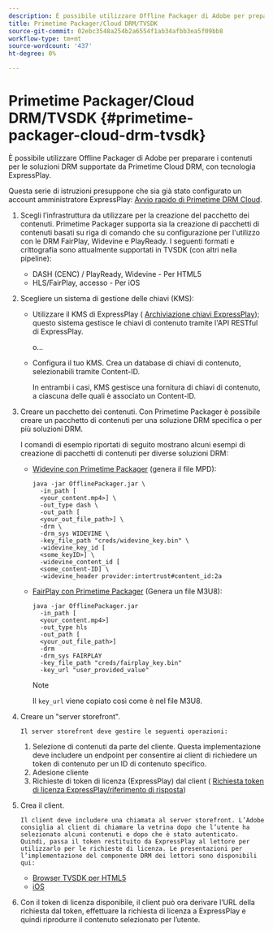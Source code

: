 ```yaml
---
description: È possibile utilizzare Offline Packager di Adobe per preparare i contenuti per le soluzioni DRM supportate da Primetime Cloud DRM, con tecnologia ExpressPlay.
title: Primetime Packager/Cloud DRM/TVSDK
source-git-commit: 02ebc3548a254b2a6554f1ab34afbb3ea5f09bb8
workflow-type: tm+mt
source-wordcount: '437'
ht-degree: 0%

---
```


# Primetime Packager/Cloud DRM/TVSDK {#primetime-packager-cloud-drm-tvsdk}

È possibile utilizzare Offline Packager di Adobe per preparare i contenuti per le soluzioni DRM supportate da Primetime Cloud DRM, con tecnologia ExpressPlay.

Questa serie di istruzioni presuppone che sia già stato configurato un account amministratore ExpressPlay: [Avvio rapido di Primetime DRM Cloud](../../../multi-drm-workflows/quick-start/quick-overview.md).
1. Scegli l’infrastruttura da utilizzare per la creazione del pacchetto dei contenuti. Primetime Packager supporta sia la creazione di pacchetti di contenuti basati su riga di comando che su configurazione per l&#39;utilizzo con le DRM FairPlay, Widevine e PlayReady. I seguenti formati e crittografia sono attualmente supportati in TVSDK (con altri nella pipeline):

   * DASH (CENC) / PlayReady, Widevine - Per HTML5
   * HLS/FairPlay, accesso - Per iOS

1. Scegliere un sistema di gestione delle chiavi (KMS):

   * Utilizzare il KMS di ExpressPlay ( [Archiviazione chiavi ExpressPlay](https://www.expressplay.com/developer/key-storage/)); questo sistema gestisce le chiavi di contenuto tramite l&#39;API RESTful di ExpressPlay.

     o...

   * Configura il tuo KMS. Crea un database di chiavi di contenuto, selezionabili tramite Content-ID.

     In entrambi i casi, KMS gestisce una fornitura di chiavi di contenuto, a ciascuna delle quali è associato un Content-ID.

1. Creare un pacchetto dei contenuti. Con Primetime Packager è possibile creare un pacchetto di contenuti per una soluzione DRM specifica o per più soluzioni DRM.

   I comandi di esempio riportati di seguito mostrano alcuni esempi di creazione di pacchetti di contenuti per diverse soluzioni DRM:

   * [Widevine con Primetime Packager](https://helpx.adobe.com/content/dam/help/en/primetime/guides/offline_packager_getting_started.pdf#page=19) (genera il file MPD):

     ```
     java -jar OfflinePackager.jar \ 
       -in_path [ 
       <your_content.mp4>] \ 
       -out_type dash \ 
       -out_path [ 
       <your_out_file_path>] \ 
       -drm \ 
       -drm_sys WIDEVINE \ 
       -key_file_path "creds/widevine_key.bin" \ 
       -widevine_key_id [ 
       <some_keyID>] \ 
       -widevine_content_id [ 
       <some_content-ID] \ 
       -widevine_header provider:intertrust#content_id:2a
     ```

   * [FairPlay con Primetime Packager](https://helpx.adobe.com/content/dam/help/en/primetime/guides/offline_packager_getting_started.pdf#page=20) (Genera un file M3U8):

     ```
     java -jar OfflinePackager.jar  
       -in_path [ 
       <your_content.mp4>]  
       -out_type hls  
       -out_path [ 
       <your_out_file_path>]  
       -drm  
       -drm_sys FAIRPLAY  
       -key_file_path "creds/fairplay_key.bin"  
       -key_url "user_provided_value"
     ```

     >[!NOTE]
     >
     >Il `key_url` viene copiato così come è nel file M3U8.

1. Creare un &quot;server storefront&quot;.

       Il server storefront deve gestire le seguenti operazioni:
   
   1. Selezione di contenuti da parte del cliente. Questa implementazione deve includere un endpoint per consentire ai client di richiedere un token di contenuto per un ID di contenuto specifico.
   1. Adesione cliente
   1. Richieste di token di licenza (ExpressPlay) dal client ( [Richiesta token di licenza ExpressPlay/riferimento di risposta](../../../multi-drm-workflows/license-token-req-resp-ref/license-req-resp-overview.md))

1. Crea il client.

       Il client deve includere una chiamata al server storefront. L’Adobe consiglia al client di chiamare la vetrina dopo che l’utente ha selezionato alcuni contenuti e dopo che è stato autenticato. Quindi, passa il token restituito da ExpressPlay al lettore per utilizzarlo per le richieste di licenza. Le presentazioni per l’implementazione del componente DRM dei lettori sono disponibili qui:
   
   * [Browser TVSDK per HTML5](https://help.adobe.com/en_US/primetime/psdk/browser_tvsdk/index.html#PSDKs-reference-DRM_interface_overview)
   * [iOS](../../../../programming/tvsdk-3x-ios-prog/ios-3x-drm-content-security/ios-3x-apple-fairplay-tvsdk.md)

1. Con il token di licenza disponibile, il client può ora derivare l’URL della richiesta dal token, effettuare la richiesta di licenza a ExpressPlay e quindi riprodurre il contenuto selezionato per l’utente.
